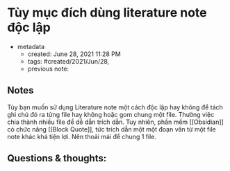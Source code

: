# Tùy mục đích dùng literature note độc lập 

- metadata
	- created: June 28, 2021 11:28 PM 
	- tags: #created/2021/Jun/28,
	- previous note:

## Notes
Tùy bạn muốn sử dụng Literature note một cách độc lập hay không để tách ghi chú đó ra từng file hay không hoặc gom chung một file. Thường việc chia thành nhiều file để dễ dẫn trích dẫn. Tuy nhiên, phần mềm [[Obsidian]] có chức năng [[Block Quote]], tức trích dẫn một một đoạn văn từ một file note khác khá tiện lợi. Nên thoải mái để chung 1 file.
## Questions & thoughts:

